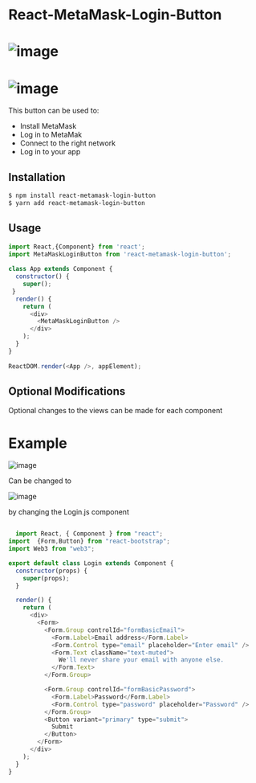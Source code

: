 # React-MetaMask-Login-Button
![image](https://user-images.githubusercontent.com/35871990/52589566-1dbeb200-2e0d-11e9-8dfe-f9aebfcedb2d.png)
===
![image](https://user-images.githubusercontent.com/35871990/52588870-8147e000-2e0b-11e9-8f5e-903fd83aec15.png)
===
This button can be used  to:
- Install MetaMask 
- Log in to MetaMak
- Connect to the right network
- Log in to your app

## Installation
```bash
$ npm install react-metamask-login-button
$ yarn add react-metamask-login-button
```

## Usage 
```js
import React,{Component} from 'react';
import MetaMaskLoginButton from 'react-metamask-login-button';
 
class App extends Component {
  constructor() {
    super();
 }
  render() {
    return (
      <div>
        <MetaMaskLoginButton />
      </div>
    );
  }
}
 
ReactDOM.render(<App />, appElement);
```
## Optional Modifications

Optional changes to the views can be made for each component 

**Example**
===

![image](https://user-images.githubusercontent.com/35871990/52607678-1e733a80-2e45-11e9-871f-816a0192e91d.png)


Can be changed to 

![image](https://user-images.githubusercontent.com/35871990/52656863-44402400-2ec5-11e9-8302-7fea6883fe07.png)


by changing the Login.js component 

```js

  import React, { Component } from "react";
import  {Form,Button} from "react-bootstrap";
import Web3 from "web3";

export default class Login extends Component {
  constructor(props) {
    super(props);
  }

  render() {
    return (
      <div>
        <Form>
          <Form.Group controlId="formBasicEmail">
            <Form.Label>Email address</Form.Label>
            <Form.Control type="email" placeholder="Enter email" />
            <Form.Text className="text-muted">
              We'll never share your email with anyone else.
            </Form.Text>
          </Form.Group>

          <Form.Group controlId="formBasicPassword">
            <Form.Label>Password</Form.Label>
            <Form.Control type="password" placeholder="Password" />
          </Form.Group>
          <Button variant="primary" type="submit">
            Submit
          </Button>
        </Form>
      </div>
    );
  }
}

```

